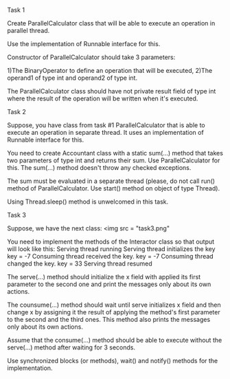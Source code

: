 Task 1 


Create ParallelCalculator class that will be able to execute an operation in parallel thread.

Use the implementation of Runnable interface for this.

Constructor of ParallelCalculator should take 3 parameters: 

1)The BinaryOperator<Integer> to define an operation that will be executed, 
2)The operand1 of type int and operand2 of type int.

The ParallelCalculator class should have not  private result field of type int where the result of the operation will be written when it's executed.


Task 2


Suppose, you have class from task #1 ParallelCalculator that is able to execute an operation in separate thread. It uses an implementation of Runnable interface for this.

You need to create Accountant class with a static sum(...) method that takes two parameters of type int and returns their sum. Use ParallelCalculator for this. The sum(...) method doesn't throw any checked exceptions.

The sum must be evaluated in a separate thread  (please, do not call run() method of ParallelCalculator. Use start() method on object of type Thread).

Using Thread.sleep() method is unwelcomed in this task.


Task 3


Suppose, we have the next class:
<img src = "task3.png"

You need to implement the methods of the Interactor class so that output will look like this:
Serving thread running
Serving thread initializes the key
key = -7
Consuming thread received the key. key = -7
Consuming thread changed the key. key = 33
Serving thread resumed

The serve(...) method should initialize the x field with applied its first parameter to the second one and print the messages only about its own actions.

The counsume(...) method should wait until serve initializes x field and then change x by assigning it the result of applying the method's first parameter to the second and the third ones. This method also prints the messages only about its own actions.

Assume that the consume(...) method should be able to execute without the serve(...) method after waiting for 3 seconds.

Use synchronized blocks (or methods), wait() and notify() methods for the implementation.
